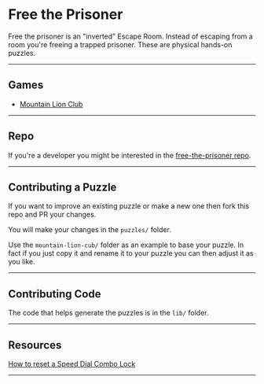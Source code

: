 # Free the Prisoner

Free the prisoner is an "inverted" Escape Room. Instead of escaping from a room you're freeing a trapped prisoner. These are physical hands-on puzzles.

---

## Games

- [Mountain Lion Club](mountain-lion-cub/)

---

## Repo

If you're a developer you might be interested in the [free-the-prisoner repo](https://github.com/guyellis/free-the-prisoner).

---

## Contributing a Puzzle

If you want to improve an existing puzzle or make a new one then fork this repo and PR your changes.

You will make your changes in the `puzzles/` folder.

Use the `mountain-lion-cub/` folder as an example to base your puzzle. In fact if you just copy it and rename it to your puzzle you can then adjust it as you like.

---

## Contributing Code

The code that helps generate the puzzles is in the `lib/` folder.

---

## Resources

[How to reset a Speed Dial Combo Lock](http://content.masterlock.com/masterlock/resources/documents/pdf/Speed_Dial_1500iD_Instructions.pdf)

---
